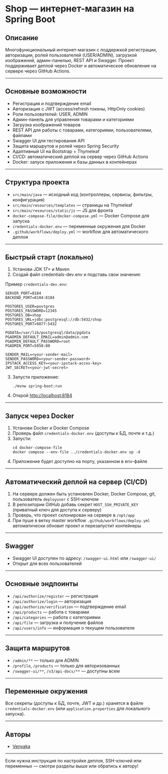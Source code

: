 # Shop — интернет-магазин на Spring Boot

## Описание

Многофункциональный интернет-магазин с поддержкой регистрации, авторизации, ролей пользователей (USER/ADMIN), загрузкой изображений, админ-панелью, REST API и Swagger. Проект поддерживает деплой через Docker и автоматическое обновление на сервере через GitHub Actions.

---

## Основные возможности
- Регистрация и подтверждение email
- Авторизация с JWT (access/refresh токены, HttpOnly cookies)
- Роли пользователей: USER, ADMIN
- Админ-панель для управления товарами и категориями
- Загрузка изображений товаров
- REST API для работы с товарами, категориями, пользователями, файлами
- Swagger UI для тестирования API
- Защита маршрутов и ролей через Spring Security
- Адаптивный UI на Bootstrap + Thymeleaf
- CI/CD: автоматический деплой на сервер через GitHub Actions
- Docker: запуск приложения и базы данных в контейнерах

---

## Структура проекта
- `src/main/java` — исходный код (контроллеры, сервисы, фильтры, конфигурация)
- `src/main/resources/templates` — страницы на Thymeleaf
- `src/main/resources/static/js` — JS для фронта
- `docker-compose-file/docker-compose.yml` — Docker Compose для запуска
- `credentials-docker.env` — переменные окружения для Docker
- `.github/workflows/deploy.yml` — workflow для автоматического деплоя

---

## Быстрый старт (локально)
1. Установи JDK 17+ и Maven
2. Создай файл credentials-dev.env и подставь свои значения:

Пример `credentials-dev.env`:
```
SERVER_PORT=8184
BACKEND_PORT=8184:8184

POSTGRES_USER=postgres
POSTGRES_PASSWORD=12345
POSTGRES_DB=shop
POSTGRES_URL=jdbc:postgresql://db:5432/shop
POSTGRES_PORT=9877:5432

PGDATA=/var/lib/postgresql/data/pgdata
PGADMIN_DEFAULT_EMAIL=admin@admin.com
PGADMIN_DEFAULT_PASSWORD=root
PGADMIN_PORT=5050:80

SENDER_MAIL=<your-sender-mail>
SENDER_PASSWORD=<your-sender-password>
IPSTACK_ACCESS_KEY=<your-ipstack-acces-key>
JWT_SECRET=<your-jwt-secret>
```

3. Запусти приложение:
   ```
   ./mvnw spring-boot:run
   ```
4. Открой [http://localhost:8184](http://localhost:8184)

---

## Запуск через Docker
1. Установи Docker и Docker Compose
2. Проверь файл `credentials-docker.env` (доступы к БД, почте и т.д.)
3. Запусти:
   ```
   cd docker-compose-file
   docker compose --env-file ../credentials-docker.env up -d
   ```
4. Приложение будет доступно на порту, указанном в env-файле

---

## Автоматический деплой на сервер (CI/CD)
1. На сервере должен быть установлен Docker, Docker Compose, git, пользователь `deployuser` с SSH-ключом
2. В репозитории GitHub добавь секрет `HOST_SSH_PRIVATE_KEY` (приватный ключ для доступа к серверу)
3. Проверь, что проект склонирован на сервере в `/opt/app`
4. При пуше в ветку master workflow `.github/workflows/deploy.yml` автоматически обновит проект и перезапустит контейнеры

---

## Swagger
- Swagger UI доступен по адресу: `/swagger-ui.html` или `/swagger-ui/`
- Открыт для всех пользователей

---

## Основные эндпоинты
- `/api/authorize/register` — регистрация
- `/api/authorize/login` — авторизация
- `/api/authorize/verification` — подтверждение email
- `/api/products` — работа с товарами
- `/api/categories` — работа с категориями
- `/api/file` — загрузка и получение файлов
- `/api/users/info` — информация о текущем пользователе

---

## Защита маршрутов
- `/admin/**` — только для ADMIN
- `/profile`, `/products` — только для авторизованных
- `/swagger-ui/**`, `/v3/api-docs/**` — доступны всем

---

## Переменные окружения
Все секреты (доступы к БД, почте, JWT и др.) хранятся в файле `credentials-docker.env` (или `application.properties` для локального запуска).

---


## Авторы
- [Venyaka](https://github.com/venyaka)

---

Если нужна инструкция по настройке деплоя, SSH-ключей или переменных — смотри разделы выше или обратись к автору!

